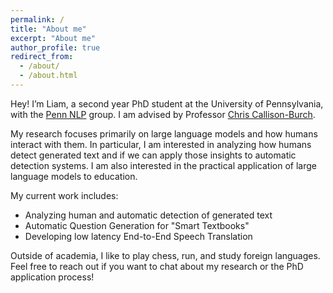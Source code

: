 ```yaml
---
permalink: /
title: "About me"
excerpt: "About me"
author_profile: true
redirect_from: 
  - /about/
  - /about.html
---
```


Hey! I’m Liam, a second year PhD student at the University of Pennsylvania, with the [Penn NLP](https://nlp.cis.upenn.edu/) group. I am advised by Professor [Chris Callison-Burch](https://www.cis.upenn.edu/~ccb/). 

My research focuses primarily on large language models and how humans interact with them. In particular, I am interested in analyzing how humans detect generated text and if we can apply those insights to automatic detection systems. I am also interested in the practical application of large language models to education.

My current work includes:

- Analyzing human and automatic detection of generated text
- Automatic Question Generation for "Smart Textbooks"
- Developing low latency End-to-End Speech Translation

Outside of academia, I like to play chess, run, and study foreign languages. Feel free to reach out if you want to chat about my research or the PhD application process!
